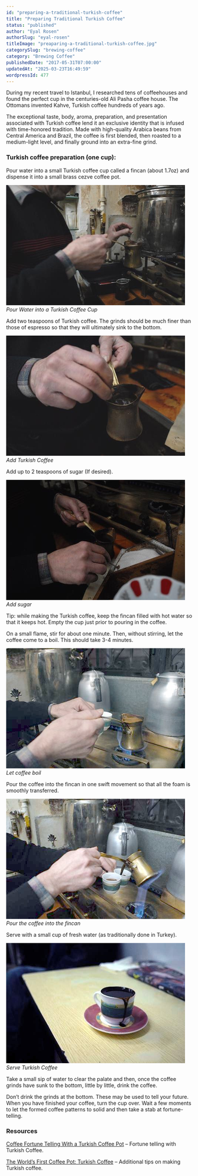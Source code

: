 ```yaml
---
id: "preparing-a-traditional-turkish-coffee"
title: "Preparing Traditional Turkish Coffee"
status: "published"
author: "Eyal Rosen"
authorSlug: "eyal-rosen"
titleImage: "preaparing-a-traditional-turkish-coffee.jpg"
categorySlug: "brewing-coffee"
category: "Brewing Coffee"
publishedDate: "2017-05-31T07:00:00"
updatedAt: "2025-03-23T16:49:59"
wordpressId: 477
---
```


During my recent travel to Istanbul, I researched tens of coffeehouses and found the perfect cup in the centuries-old Ali Pasha coffee house. The Ottomans invented Kahve, Turkish coffee hundreds of years ago.

The exceptional taste, body, aroma, preparation, and presentation associated with Turkish coffee lend it an exclusive identity that is infused with time-honored tradition. Made with high-quality Arabica beans from Central America and Brazil, the coffee is first blended, then roasted to a medium-light level, and finally ground into an extra-fine grind.

### Turkish coffee preparation (one cup):

Pour water into a small Turkish coffee cup called a fincan (about 1.7oz) and dispense it into a small brass cezve coffee pot.

![Pour water into cup](traditional-turkish-11.jpg)  
*Pour Water into a Turkish Coffee Cup*

Add two teaspoons of Turkish coffee. The grinds should be much finer than those of espresso so that they will ultimately sink to the bottom.

![Add Turkish Coffee](traditional-turkish-2.jpg)  
*Add Turkish Coffee*

Add up to 2 teaspoons of sugar (If desired).

![Add sugar](traditional-turkish-3.jpg)  
*Add sugar*

Tip: while making the Turkish coffee, keep the fincan filled with hot water so that it keeps hot. Empty the cup just prior to pouring in the coffee.

On a small flame, stir for about one minute. Then, without stirring, let the coffee come to a boil. This should take 3-4 minutes.

![Let coffee boil](traditional-turkish-4.jpg)  
*Let coffee boil*

Pour the coffee into the fincan in one swift movement so that all the foam is smoothly transferred.

![Pour the coffee into the fincan](traditional-turkish-5.jpg)  
*Pour the coffee into the fincan*

Serve with a small cup of fresh water (as traditionally done in Turkey).

![Serve Turkish Coffee](traditional-turkish-6.jpg)  
*Serve Turkish Coffee*

Take a small sip of water to clear the palate and then, once the coffee grinds have sunk to the bottom, little by little, drink the coffee.

Don’t drink the grinds at the bottom. These may be used to tell your future. When you have finished your coffee, turn the cup over. Wait a few moments to let the formed coffee patterns to solid and then take a stab at fortune-telling.

### Resources

[Coffee Fortune Telling With a Turkish Coffee Pot](http://ineedcoffee.com/coffee-fortune-telling-with-a-turkish-coffee-pot/) – Fortune telling with Turkish Coffee.

[The World’s First Coffee Pot: Turkish Coffee](http://ineedcoffee.com/the-worlds-first-coffee-pot-turkish-coffee/) – Additional tips on making Turkish coffee.